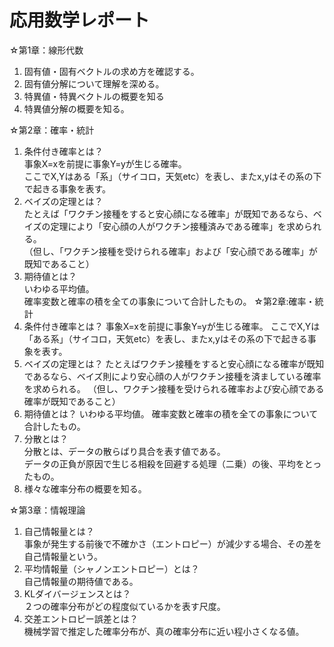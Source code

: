 # 応用数学レポート

☆第1章：線形代数
1) 固有値・固有ベクトルの求め方を確認する。
2) 固有値分解について理解を深める。
3) 特異値・特異ベクトルの概要を知る
4) 特異値分解の概要を知る。

☆第2章：確率・統計
1) 条件付き確率とは？  
事象X=xを前提に事象Y=yが生じる確率。  
ここでX,Yはある「系」（サイコロ，天気etc）を表し、またx,yはその系の下で起きる事象を表す。
2) ベイズの定理とは？  
たとえば「ワクチン接種をすると安心顔になる確率」が既知であるなら、ベイズの定理により「安心顔の人がワクチン接種済みである確率」を求められる。  
（但し、「ワクチン接種を受けられる確率」および「安心顔である確率」が既知であること）
3) 期待値とは？  
いわゆる平均値。  
確率変数と確率の積を全ての事象について合計したもの。
☆第2章:確率・統計
1) 条件付き確率とは？
事象X=xを前提に事象Y=yが生じる確率。
ここでX,Yは「ある系」（サイコロ，天気etc）を表し、またx,yはその系の下で起きる事象を表す。
2) ベイズの定理とは？
たとえばワクチン接種をすると安心顔になる確率が既知であるなら、ベイズ則により安心顔の人がワクチン接種を済ましている確率を求められる。
（但し、ワクチン接種を受けられる確率および安心顔である確率が既知であること）
3) 期待値とは？
いわゆる平均値。
確率変数と確率の積を全ての事象について合計したもの。
4) 分散とは？  
分散とは、データの散らばり具合を表す値である。  
データの正負が原因で生じる相殺を回避する処理（二乗）の後、平均をとったもの。  
5) 様々な確率分布の概要を知る。

☆第3章：情報理論
1) 自己情報量とは？  
事象が発生する前後で不確かさ（エントロピー）が減少する場合、その差を自己情報量という。
2) 平均情報量（シャノンエントロピー）とは？  
自己情報量の期待値である。
3) KLダイバージェンスとは？  
２つの確率分布がどの程度似ているかを表す尺度。
4) 交差エントロピー誤差とは？  
機械学習で推定した確率分布が、真の確率分布に近い程小さくなる値。
